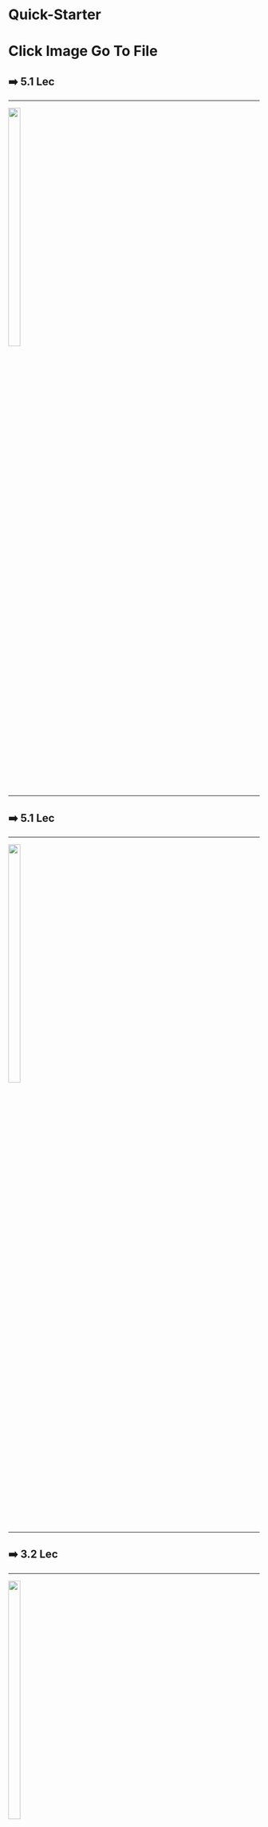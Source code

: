 # Quick-Starter
<h1>Click Image Go To File</h1>
<h2>➡️ 5.1 Lec</h2>

<hr>
<p>
  <a href ="https://github.com/Prafulpatnecha/my_rwn/tree/main/lib">
  <img src="https://github.com/Prafulpatnecha/my_rwn/assets/144161200/3dc1ebd7-89aa-4525-b312-63d18e767f68" width="22%" Height="35%">
  </a>
  </p>
<hr>
<h2>➡️ 5.1 Lec</h2>
 
<hr>
<p>
  <a href ="https://github.com/Prafulpatnecha/flutter_red_and_white_5_1?authuser=0">
  <img src="https://github.com/Prafulpatnecha/Quick-Starter/assets/144161200/a70fef7a-5dfc-4734-8a5b-1d0db56d466f" width="22%" Height="35%">
  </a>
  </p>
<hr>
<h2>➡️ 3.2 Lec</h2>

<hr>
<p>
  <a href ="https://github.com/Prafulpatnecha/icons_colors?authuser=0">
  <img src="https://github.com/Prafulpatnecha/Quick-Starter/assets/144161200/ee4a651a-f1ff-4a2c-b471-91afefe02d29" width="22%" Height="35%">
  </a>
  </p>
<hr>
<h2>➡️ 3.1 Lec</h2>

<hr>

<p>
  <a href ="https://github.com/Prafulpatnecha/anatomy_flutter_first">
  <img src="https://github.com/Prafulpatnecha/Quick-Starter/assets/144161200/7ceede86-8584-4b44-bf0f-18eb8438c28e" width="22%" Height="35%">
  </a>
  </p>
<hr>
<hr>
<h2>➡️Quick-Starter1.1  Lec</h2>
<hr>
<p>
  <a href ="https://github.com/Prafulpatnecha/list_of_fruits?authuser=0">
  <img src="https://github.com/Prafulpatnecha/Quick-Starter/assets/144161200/0e657a85-1749-4089-81ff-2b8318651038" width="22%" Height="35%">
  </a>
  </p>
<hr>

<h2>➡️ Quick-Starter1.2 Lec</h2>
<hr>
<p>
  <a href ="https://github.com/Prafulpatnecha/red_and_white_colors?authuser=0">
  <img src="https://github.com/Prafulpatnecha/Quick-Starter/assets/144161200/eeeb43a2-d031-4d28-b1d0-2eb9e2d69bdb" width="22%" Height="35%">
  </a>
  </p>
<hr>

<h2>➡️ Quick-Starter2 Lec</h2>
<hr>
<p>
  <a href ="https://github.com/Prafulpatnecha/quickstarterpage1?authuser=0">
  <img src="https://github.com/Prafulpatnecha/Quick-Starter/assets/144161200/142973f7-863f-4f92-a87c-280dc397b445" width="22%" Height="35%">
  </a>
  </p>
<hr>

<h2>➡️ Quick-Starter3 Lec</h2>
<hr>
<p>
  <a href ="https://github.com/Prafulpatnecha/flutter_application_1?authuser=0">
  <img src="https://github.com/Prafulpatnecha/Quick-Starter/assets/144161200/ebf781a9-b584-4365-b054-f8fe4086d493" width="22%" Height="35%">
  </a>
  </p>
<hr>
<h2>➡️ 4.1 Lec</h2>

<hr>
<p>
  <a href ="https://github.com/Prafulpatnecha/Quick-Starter">
  <img src="https://github.com/Prafulpatnecha/custom_widget_4_1/assets/144161200/58bdf074-2144-4d3f-a213-42d23cbaba27" width="22%" Height="35%">
  </a>
  </p>
<hr>

